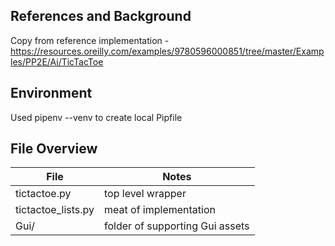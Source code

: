 ## References and Background
Copy from reference implementation -
https://resources.oreilly.com/examples/9780596000851/tree/master/Examples/PP2E/Ai/TicTacToe

## Environment
Used pipenv --venv to create local Pipfile

## File Overview
File | Notes
--|--
tictactoe.py  |  top level wrapper
tictactoe_lists.py  |  meat of implementation
Gui/  | folder of supporting Gui assets
